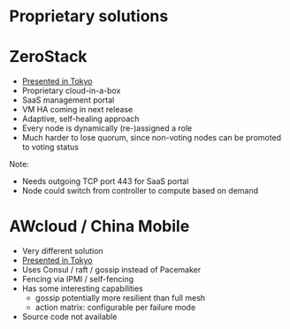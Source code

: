 <!-- .slide: data-state="section-break" id="proprietary-solutions" data-timing="5" -->
# Proprietary solutions


<!-- .slide: data-state="normal" id="zerostack" data-timing="40" -->
# ZeroStack

*   [Presented in Tokyo](https://youtu.be/F0P1ueq05a8)
*   Proprietary cloud-in-a-box
*   SaaS management portal
*   VM HA coming in next release
*   Adaptive, self-healing approach
*   Every node is dynamically (re-)assigned a role
*   Much harder to lose quorum, since non-voting nodes can
    be promoted to voting status

Note:
- Needs outgoing TCP port 443 for SaaS portal
- Node could switch from controller to compute based on demand


<!-- .slide: data-state="normal" id="awcloud-china-mobile" data-timing="30" -->
# AWcloud / China Mobile

*   Very different solution
*   [Presented in Tokyo](https://youtu.be/nz4kEZcmxr4)
*   Uses Consul / raft / gossip instead of Pacemaker
*   Fencing via IPMI / self-fencing
*   Has some interesting capabilities
    *   gossip potentially more resilient than full mesh
    *   action matrix: configurable per failure mode
*   Source code not available
